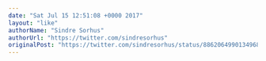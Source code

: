 ```yaml
---
date: "Sat Jul 15 12:51:08 +0000 2017"
layout: "like"
authorName: "Sindre Sorhus"
authorUrl: "https://twitter.com/sindresorhus"
originalPost: "https://twitter.com/sindresorhus/status/886206499013496832"
---
```

